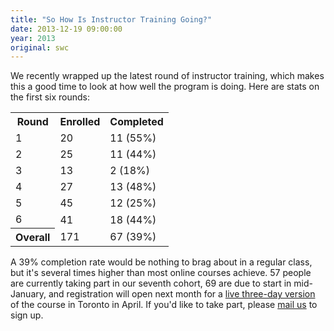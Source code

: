```yaml
---
title: "So How Is Instructor Training Going?"
date: 2013-12-19 09:00:00
year: 2013
original: swc
---
```

<p>
  We recently wrapped up the latest round of instructor training,
  which makes this a good time to look at how well the program is doing.
  Here are stats on the first six rounds:
</p>
<table class="table table-striped">
<tr><th>Round</th><th>Enrolled</th><th>Completed</th></tr>
  <tr><td>1</td><td>20</td><td>11 (55%)</td></tr>
  <tr><td>2</td><td>25</td><td>11 (44%)</td></tr>
  <tr><td>3</td><td>13</td><td>2 (18%)</td></tr>
  <tr><td>4</td><td>27</td><td>13 (48%)</td></tr>
  <tr><td>5</td><td>45</td><td>12 (25%)</td></tr>
  <tr><td>6</td><td>41</td><td>18 (44%)</td></tr>
  <tr><th>Overall</th><td>171</td><td>67 (39%)</td></tr>
  </table>
<p>
  A 39% completion rate would be nothing to brag about in a regular class,
  but it's several times higher than most online courses achieve.
  57 people are currently taking part in our seventh cohort,
  69 are due to start in mid-January,
  and registration will open next month for a
  <a href="{{site.baseurl}}/blog/2013/11/instructor-training-in-three-days.html">live three-day version</a>
  of the course in Toronto in April.
  If you'd like to take part,
  please <a href="mailto:{{site.contact}}">mail us</a> to sign up.
</p>
